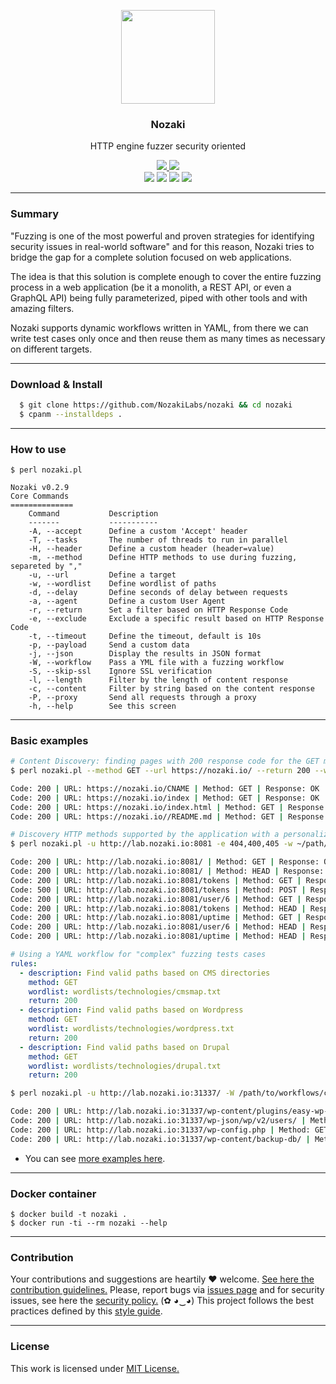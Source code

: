 <p align="center">
  <img src="https://heitorgouvea.me/images/projects/nozaki/logo.png" width="150px" heigth="150px">
  <h3 align="center"><b>Nozaki</b></h3>
  <p align="center">HTTP engine fuzzer security oriented</p>
  <p align="center">
    <a href="/LICENSE.md">
      <img src="https://img.shields.io/badge/license-MIT-blue.svg">
    </a>
    <a href="https://github.com/htrgouvea/nozaki/releases">
      <img src="https://img.shields.io/badge/version-0.2.9-blue.svg">
    </a>
    <br/>
    <img src="https://github.com/htrgouvea/nozaki/actions/workflows/linter.yml/badge.svg">
    <img src="https://github.com/htrgouvea/nozaki/actions/workflows/zarn.yml/badge.svg">
    <img src="https://github.com/htrgouvea/nozaki/actions/workflows/security-gate.yml/badge.svg">
    <img src="https://github.com/htrgouvea/nozaki/actions/workflows/test-on-ubuntu.yml/badge.svg">
  </p>
</p>

---

### Summary

"Fuzzing is one of the most powerful and proven strategies for identifying security issues in real-world software" and for this reason, Nozaki tries to bridge the gap for a complete solution focused on web applications.

The idea is that this solution is complete enough to cover the entire fuzzing process in a web application (be it a monolith, a REST API, or even a GraphQL API) being fully parameterized, piped with other tools and with amazing filters.

Nozaki supports dynamic workflows written in YAML, from there we can write test cases only once and then reuse them as many times as necessary on different targets.

---

### Download & Install

``` bash
  $ git clone https://github.com/NozakiLabs/nozaki && cd nozaki
  $ cpanm --installdeps .
```

---

### How to use

```
$ perl nozaki.pl

Nozaki v0.2.9
Core Commands
==============
    Command           Description
    -------           -----------
    -A, --accept      Define a custom 'Accept' header
    -T, --tasks       The number of threads to run in parallel
    -H, --header      Define a custom header (header=value)
    -m, --method      Define HTTP methods to use during fuzzing, separeted by ","
    -u, --url         Define a target
    -w, --wordlist    Define wordlist of paths
    -d, --delay       Define seconds of delay between requests
    -a, --agent       Define a custom User Agent
    -r, --return      Set a filter based on HTTP Response Code
    -e, --exclude     Exclude a specific result based on HTTP Response Code
    -t, --timeout     Define the timeout, default is 10s
    -p, --payload     Send a custom data
    -j, --json        Display the results in JSON format
    -W, --workflow    Pass a YML file with a fuzzing workflow
    -S, --skip-ssl    Ignore SSL verification
    -l, --length      Filter by the length of content response 
    -c, --content     Filter by string based on the content response
    -P, --proxy       Send all requests through a proxy
    -h, --help        See this screen
```

---

### Basic examples

```bash
# Content Discovery: finding pages with 200 response code for the GET method
$ perl nozaki.pl --method GET --url https://nozaki.io/ --return 200 --wordlist /path/to/wordlist.txt

Code: 200 | URL: https://nozaki.io/CNAME | Method: GET | Response: OK | Length: null
Code: 200 | URL: https://nozaki.io/index | Method: GET | Response: OK | Length: 6335
Code: 200 | URL: https://nozaki.io/index.html | Method: GET | Response: OK | Length: 6335
Code: 200 | URL: https://nozaki.io//README.md | Method: GET | Response: OK | Length: 3950
```

```bash
# Discovery HTTP methods supported by the application with a personalized wordlist and auth token
$ perl nozaki.pl -u http://lab.nozaki.io:8081 -e 404,400,405 -w ~/path/to/wordlist.txt -H "X-Auth-Token=da1b16b40fe719cb73c7a19e2b6fa9c7" -H "Content-type=application/json"

Code: 200 | URL: http://lab.nozaki.io:8081/ | Method: GET | Response: OK | Length: 85
Code: 200 | URL: http://lab.nozaki.io:8081/ | Method: HEAD | Response: OK | Length: 85
Code: 200 | URL: http://lab.nozaki.io:8081/tokens | Method: GET | Response: OK | Length: 246
Code: 500 | URL: http://lab.nozaki.io:8081/tokens | Method: POST | Response: Internal Server Error | Length: 1469
Code: 200 | URL: http://lab.nozaki.io:8081/user/6 | Method: GET | Response: OK | Length: 72
Code: 200 | URL: http://lab.nozaki.io:8081/tokens | Method: HEAD | Response: OK | Length: 246
Code: 200 | URL: http://lab.nozaki.io:8081/uptime | Method: GET | Response: OK | Length: 129
Code: 200 | URL: http://lab.nozaki.io:8081/user/6 | Method: HEAD | Response: OK | Length: 72
Code: 200 | URL: http://lab.nozaki.io:8081/uptime | Method: HEAD | Response: OK | Length: 129
```

```yml
# Using a YAML workflow for "complex" fuzzing tests cases
rules:
  - description: Find valid paths based on CMS directories
    method: GET
    wordlist: wordlists/technologies/cmsmap.txt
    return: 200
  - description: Find valid paths based on Wordpress
    method: GET
    wordlist: wordlists/technologies/wordpress.txt
    return: 200
  - description: Find valid paths based on Drupal
    method: GET
    wordlist: wordlists/technologies/drupal.txt
    return: 200
```

```bash
$ perl nozaki.pl -u http://lab.nozaki.io:31337/ -W /path/to/workflows/cms.yml

Code: 200 | URL: http://lab.nozaki.io:31337/wp-content/plugins/easy-wp-smtp/ | Method: GET | Response: OK | Length: null
Code: 200 | URL: http://lab.nozaki.io:31337/wp-json/wp/v2/users/ | Method: GET | Response: OK | Length: null
Code: 200 | URL: http://lab.nozaki.io:31337/wp-config.php | Method: GET | Response: OK | Length: null
Code: 200 | URL: http://lab.nozaki.io:31337/wp-content/backup-db/ | Method: GET | Response: OK | Length: null
```

* You can see [more examples here](/docs/Examples.md).

---

### Docker container

```
$ docker build -t nozaki . 
$ docker run -ti --rm nozaki --help
```

---

### Contribution

Your contributions and suggestions are heartily ♥ welcome. [See here the contribution guidelines.](/.github/CONTRIBUTING.md) Please, report bugs via [issues page](https://github.com/htrgouvea/nozaki/issues) and for security issues, see here the [security policy.](/SECURITY.md) (✿ ◕‿◕) This project follows the best practices defined by this [style guide](https://heitorgouvea.me/projects/perl-style-guide).

---

### License

This work is licensed under [MIT License.](/LICENSE.md)
